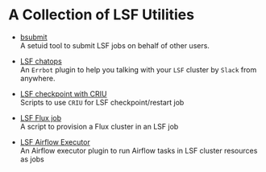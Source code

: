 # A Collection of LSF Utilities

- [bsubmit](https://github.com/IBMSpectrumComputing/lsf-utils/tree/master/bsubmit)  
A setuid tool to submit LSF jobs on behalf of other users.

- [LSF chatops](https://github.com/IBMSpectrumComputing/lsf-utils/tree/master/chatops/errbot)  
An `Errbot` plugin to help you talking with your `LSF` cluster by `Slack` from anywhere.

- [LSF checkpoint with CRIU](https://github.com/IBMSpectrumComputing/lsf-utils/tree/master/criu)  
Scripts to use `CRIU` for LSF checkpoint/restart job

- [LSF Flux job](https://github.com/IBMSpectrumComputing/lsf-utils/tree/master/flux)  
A script to provision a Flux cluster in an LSF job

- [LSF Airflow Executor](https://github.com/IBMSpectrumComputing/lsf-utils/tree/master/airflow)  
An Airflow executor plugin to run Airflow tasks in LSF cluster resources as jobs
